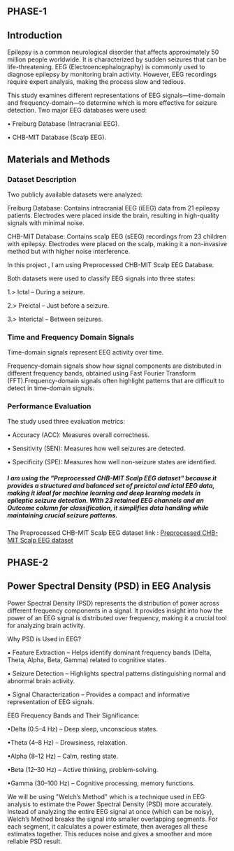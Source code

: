 ## PHASE-1

## Introduction

Epilepsy is a common neurological disorder that affects approximately 50 million people worldwide. It is characterized by sudden seizures that can be life-threatening. EEG (Electroencephalography) is commonly used to diagnose epilepsy by monitoring brain activity. However, EEG recordings require expert analysis, making the process slow and tedious.

This study examines different representations of EEG signals—time-domain and frequency-domain—to determine which is more effective for seizure detection. Two major EEG databases were used:

• Freiburg Database (Intracranial EEG). 

• CHB-MIT Database (Scalp EEG).

## Materials and Methods

### Dataset Description

Two publicly available datasets were analyzed:

Freiburg Database: Contains intracranial EEG (iEEG) data from 21 epilepsy patients. Electrodes were placed inside the brain, resulting in high-quality signals with minimal noise.

CHB-MIT Database: Contains scalp EEG (sEEG) recordings from 23 children with epilepsy. Electrodes were placed on the scalp, making it a non-invasive method but with higher noise interference.

In this project , I am using Preprocessed CHB-MIT Scalp EEG Database.

Both datasets were used to classify EEG signals into three states:

1.> Ictal – During a seizure.

2.> Preictal – Just before a seizure.

3.> Interictal – Between seizures.

### Time and Frequency Domain Signals

Time-domain signals represent EEG activity over time.

Frequency-domain signals show how signal components are distributed in different frequency bands, obtained using Fast Fourier Transform (FFT).Frequency-domain signals often highlight patterns that are difficult to detect in time-domain signals.

### Performance Evaluation

The study used three evaluation metrics:

• Accuracy (ACC): Measures overall correctness.

• Sensitivity (SEN): Measures how well seizures are detected.

• Specificity (SPE): Measures how well non-seizure states are identified.

##### I am using the "Preprocessed CHB-MIT Scalp EEG dataset" because it provides a structured and balanced set of preictal and ictal EEG data, making it ideal for machine learning and deep learning models in epileptic seizure detection. With 23 retained EEG channels and an Outcome column for classification, it simplifies data handling while maintaining crucial seizure patterns. 

The Preprocessed CHB-MIT Scalp EEG dataset link : [Preprocessed CHB-MIT Scalp EEG dataset](https://ieee-dataport.org/open-access/preprocessed-chb-mit-scalp-eeg-database)

## PHASE-2

## Power Spectral Density (PSD) in EEG Analysis

Power Spectral Density (PSD) represents the distribution of power across different frequency components in a signal. It provides insight into how the power of an EEG signal is distributed over frequency, making it a crucial tool for analyzing brain activity.

Why PSD is Used in EEG?

• Feature Extraction – Helps identify dominant frequency bands (Delta, Theta, Alpha, Beta, Gamma) related to cognitive states.

• Seizure Detection – Highlights spectral patterns distinguishing normal and abnormal brain activity.

• Signal Characterization – Provides a compact and informative representation of EEG signals.

EEG Frequency Bands and Their Significance:

•Delta (0.5–4 Hz) – Deep sleep, unconscious states.

•Theta (4–8 Hz) – Drowsiness, relaxation. 

•Alpha (8–12 Hz) – Calm, resting state.

•Beta (12–30 Hz) – Active thinking, problem-solving.

•Gamma (30–100 Hz) – Cognitive processing, memory functions.

We will be using "Welch’s Method" which is a technique used in EEG analysis to estimate the Power Spectral Density (PSD) more accurately. Instead of analyzing the entire EEG signal at once (which can be noisy), Welch’s Method breaks the signal into smaller overlapping segments. For each segment, it calculates a power estimate, then averages all these estimates together. This reduces noise and gives a smoother and more reliable PSD result.
